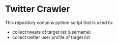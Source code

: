 # Twitter Crawler

This repository contains python script that is used to:
- collect tweets of target list (username) 
- collect twitter user profile of target list
